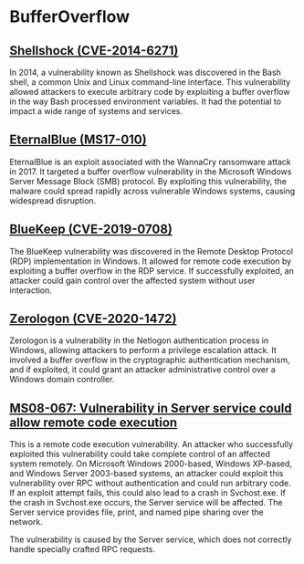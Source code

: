 # BufferOverflow

## [Shellshock (CVE-2014-6271)](https://success.trendmicro.com/dcx/s/solution/1105233-trend-micro-products-and-the-shellshock-linux-bash-vulnerability-bash-bug-cve-2014-6271-and-cve?language=en_US&sfdcIFrameOrigin=null#:~:text=What%20is%20Shellshock%3F,certain%20specially%20crafted%20environment%20variables.)

In 2014, a vulnerability known as Shellshock was discovered in the Bash shell, a common Unix and Linux command-line interface. This vulnerability allowed attackers to execute arbitrary code by exploiting a buffer overflow in the way Bash processed environment variables. It had the potential to impact a wide range of systems and services.

## [EternalBlue (MS17-010)](https://nordvpn.com/blog/what-is-eternalblue/#:~:text=EternalBlue%20is%20a%20Microsoft%20exploit,Windows%20XP%20and%20Windows%207.)

EternalBlue is an exploit associated with the WannaCry ransomware attack in 2017. It targeted a buffer overflow vulnerability in the Microsoft Windows Server Message Block (SMB) protocol. By exploiting this vulnerability, the malware could spread rapidly across vulnerable Windows systems, causing widespread disruption.

## [BlueKeep (CVE-2019-0708)](https://msrc.microsoft.com/update-guide/en-US/vulnerability/CVE-2019-0708)

The BlueKeep vulnerability was discovered in the Remote Desktop Protocol (RDP) implementation in Windows. It allowed for remote code execution by exploiting a buffer overflow in the RDP service. If successfully exploited, an attacker could gain control over the affected system without user interaction.

## [Zerologon (CVE-2020-1472)](https://www.crowdstrike.com/blog/cve-2020-1472-zerologon-security-advisory/)

Zerologon is a vulnerability in the Netlogon authentication process in Windows, allowing attackers to perform a privilege escalation attack. It involved a buffer overflow in the cryptographic authentication mechanism, and if exploited, it could grant an attacker administrative control over a Windows domain controller.

## [MS08-067: Vulnerability in Server service could allow remote code execution](https://support.microsoft.com/en-us/topic/ms08-067-vulnerability-in-server-service-could-allow-remote-code-execution-ac7878fc-be69-7143-472d-2507a179cd15)

This is a remote code execution vulnerability. An attacker who successfully exploited this vulnerability could take complete control of an affected system remotely. On Microsoft Windows 2000-based, Windows XP-based, and Windows Server 2003-based systems, an attacker could exploit this vulnerability over RPC without authentication and could run arbitrary code. If an exploit attempt fails, this could also lead to a crash in Svchost.exe. If the crash in Svchost.exe occurs, the Server service will be affected. The Server service provides file, print, and named pipe sharing over the network.

The vulnerability is caused by the Server service, which does not correctly handle specially crafted RPC requests.